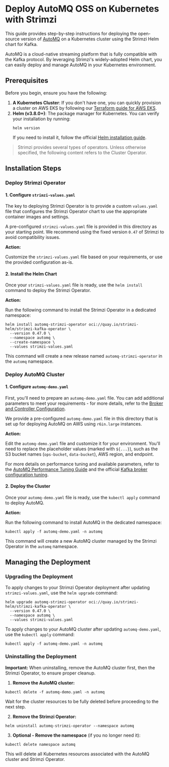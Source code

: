 # Deploy AutoMQ OSS on Kubernetes with Strimzi

This guide provides step-by-step instructions for deploying the open-source version of [AutoMQ](https://www.automq.com/) on a Kubernetes cluster using the Strimzi Helm chart for Kafka.

AutoMQ is a cloud-native streaming platform that is fully compatible with the Kafka protocol. By leveraging Strimzi's widely-adopted Helm chart, you can easily deploy and manage AutoMQ in your Kubernetes environment.

## Prerequisites

Before you begin, ensure you have the following:

1. **A Kubernetes Cluster**: If you don't have one, you can quickly provision a cluster on AWS EKS by following our [Terraform guide for AWS EKS](../../../kubernetes/aws/terraform/README.md).
2. **Helm (v3.8.0+)**: The package manager for Kubernetes. You can verify your installation by running:
   ```shell
   helm version
   ```
   If you need to install it, follow the official [Helm installation guide](https://helm.sh/docs/intro/install/).

>Strimzi provides several types of operators. Unless otherwise specified, the following content refers to the Cluster Operator.

## Installation Steps

### Deploy Strimzi Operator

#### 1. Configure `strimzi-values.yaml`

The key to deploying Strimzi Operator is to provide a custom `values.yaml` file that configures the Strimzi Operator chart to use the appropriate container images and settings.

A pre-configured `strimzi-values.yaml` file is provided in this directory as your starting point. We recommend using the fixed version `0.47` of Strimzi to avoid compatibility issues.

**Action:**

Customize the `strimzi-values.yaml` file based on your requirements, or use the provided configuration as-is.

#### 2. Install the Helm Chart

Once your `strimzi-values.yaml` file is ready, use the `helm install` command to deploy the Strimzi Operator.

**Action:**

Run the following command to install the Strimzi Operator in a dedicated namespace:

```shell
helm install automq-strimzi-operator oci://quay.io/strimzi-helm/strimzi-kafka-operator \
  --version 0.47.0 \
  --namespace automq \
  --create-namespace \
  --values strimzi-values.yaml
```

This command will create a new release named `automq-strimzi-operator` in the `automq` namespace.

### Deploy AutoMQ Cluster

#### 1. Configure `automq-demo.yaml`

First, you'll need to prepare an `automq-demo.yaml` file. You can add additional parameters to meet your requirements - for more details, refer to the [Broker and Controller Configuration](https://www.automq.com/docs/automq/configuration/broker-and-controller-configuration).

We provide a pre-configured `automq-demo.yaml` file in this directory that is set up for deploying AutoMQ on AWS using `r6in.large` instances.

**Action:**

Edit the `automq-demo.yaml` file and customize it for your environment. You'll need to replace the placeholder values (marked with `${...}`), such as the S3 bucket names (`ops-bucket`, `data-bucket`), AWS region, and endpoint.

For more details on performance tuning and available parameters, refer to the [AutoMQ Performance Tuning Guide](https://www.automq.com/docs/automq/deployment/performance-tuning-for-broker) and the official [Kafka broker configuration tuning](https://strimzi.io/docs/operators/in-development/deploying#con-broker-config-properties-str).

#### 2. Deploy the Cluster

Once your `automq-demo.yaml` file is ready, use the `kubectl apply` command to deploy AutoMQ.

**Action:**

Run the following command to install AutoMQ in the dedicated namespace:

```shell
kubectl apply -f automq-demo.yaml -n automq
```

This command will create a new AutoMQ cluster managed by the Strimzi Operator in the `automq` namespace.

## Managing the Deployment

### Upgrading the Deployment

To apply changes to your Strimzi Operator deployment after updating `strimzi-values.yaml`, use the `helm upgrade` command:

```shell
helm upgrade automq-strimzi-operator oci://quay.io/strimzi-helm/strimzi-kafka-operator \
  --version 0.47.0 \
  --namespace automq \
  --values strimzi-values.yaml
```

To apply changes to your AutoMQ cluster after updating `automq-demo.yaml`, use the `kubectl apply` command:

```shell
kubectl apply -f automq-demo.yaml -n automq
```

### Uninstalling the Deployment

**Important:** When uninstalling, remove the AutoMQ cluster first, then the Strimzi Operator, to ensure proper cleanup.

1. **Remove the AutoMQ cluster:**

```shell
kubectl delete -f automq-demo.yaml -n automq
```

Wait for the cluster resources to be fully deleted before proceeding to the next step.

2. **Remove the Strimzi Operator:**

```shell
helm uninstall automq-strimzi-operator --namespace automq
```

3. **Optional - Remove the namespace** (if you no longer need it):

```shell
kubectl delete namespace automq
```

This will delete all Kubernetes resources associated with the AutoMQ cluster and Strimzi Operator.